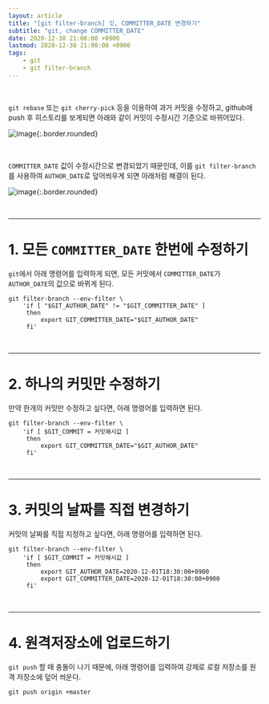```yaml
---
layout: article
title: "[git filter-branch] 깃, COMMITTER_DATE 변경하기"
subtitle: "git, change COMMITTER_DATE"
date: 2020-12-30 21:00:00 +0900
lastmod: 2020-12-30 21:00:00 +0900
tags: 
    - git
    - git filter-branch
---
```


<br>

`git rebase` 또는 `git cherry-pick` 등을 이용하여 과거 커밋을 수정하고, github에 push 후 히스토리를 보게되면 아래와 같이 커밋이 수정시간 기준으로 바뀌어있다.

![image](https://user-images.githubusercontent.com/59393359/103347281-e1b49900-4ad9-11eb-92d8-6ca77a514f47.png){:.border.rounded}

<br>

`COMMITTER_DATE` 값이 수정시간으로 변경되었기 때문인데, 이를 `git filter-branch`를 사용하여 `AUTHOR_DATE`로 덮어씌우게 되면 아래처럼 해결이 된다.

![image](https://user-images.githubusercontent.com/59393359/103347369-23ddda80-4ada-11eb-8008-21d382ac7ca7.png){:.border.rounded}

<br>

---

# 1. 모든 `COMMITTER_DATE` 한번에 수정하기

`git`에서 아래 명령어를 입력하게 되면, 모든 커밋에서 `COMMITTER_DATE`가 `AUTHOR_DATE`의 값으로 바뀌게 된다.

```
git filter-branch --env-filter \
    'if [ "$GIT_AUTHOR_DATE" != "$GIT_COMMITTER_DATE" ]
     then
         export GIT_COMMITTER_DATE="$GIT_AUTHOR_DATE"
     fi'
```

<br>

---

# 2. 하나의 커밋만 수정하기

만약 한개의 커밋만 수정하고 싶다면, 아래 명령어를 입력하면 된다.

```
git filter-branch --env-filter \
    'if [ $GIT_COMMIT = 커밋해시값 ]
     then
         export GIT_COMMITTER_DATE="$GIT_AUTHOR_DATE"
     fi'
```

<br>

---

# 3. 커밋의 날짜를 직접 변경하기

커밋의 날짜를 직접 지정하고 싶다면, 아래 명령어를 입력하면 된다.

```
git filter-branch --env-filter \
    'if [ $GIT_COMMIT = 커밋해시값 ]
     then
         export GIT_AUTHOR_DATE=2020-12-01T18:30:00+0900
         export GIT_COMMITTER_DATE=2020-12-01T18:30:00+0900
     fi'
```

<br>

---

# 4. 원격저장소에 업로드하기

`git push` 할 때 충돌이 나기 때문에, 아래 명령어를 입력하여 강제로 로컬 저장소를 원격 저장소에 덮어 씌운다.

```
git push origin +master
```

<br><br><br><br>